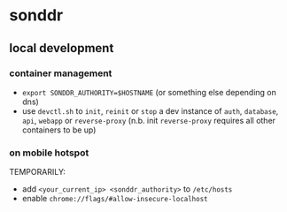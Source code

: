 # sonddr

## local development

### container management

- `export SONDDR_AUTHORITY=$HOSTNAME` (or something else depending on dns)
- use `devctl.sh` to `init`, `reinit` or `stop` a dev instance of `auth`, `database`, `api`, `webapp` or `reverse-proxy` (n.b. init `reverse-proxy` requires all other containers to be up)

### on mobile hotspot

TEMPORARILY:
- add `<your_current_ip> <sonddr_authority>` to `/etc/hosts`
- enable `chrome://flags/#allow-insecure-localhost`
